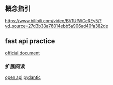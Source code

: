 ## 概念指引

https://www.bilibili.com/video/BV1UfWCeREy5/?vd_source=27d3b33a76014ebb5a906ad40fa382de

## fast api practice

[official document](https://fastapi.tiangolo.com/zh/tutorial/#_1)

### 扩展阅读

[open api](https://www.bilibili.com/video/BV16a411A7pt/?spm_id_from=333.337.search-card.all.click&vd_source=27d3b33a76014ebb5a906ad40fa382de)
[pydantic](https://pydantic.com.cn/#:~:text=Pydantic%20%E6%98%AFPython%20%E4%B8%AD%E4%BD%BF%E7%94%A8,Pydantic%20%E5%AF%B9%E5%85%B6%E8%BF%9B%E8%A1%8C%E9%AA%8C%E8%AF%81%E3%80%82)
